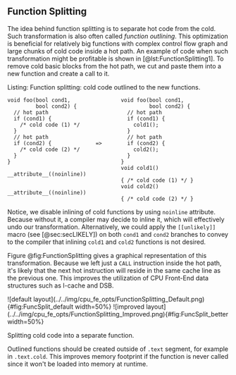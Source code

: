 

## Function Splitting 

The idea behind function splitting is to separate hot code from the cold. Such transformation is also often called *function outlining*. This optimization is beneficial for relatively big functions with complex control flow graph and large chunks of cold code inside a hot path. An example of code when such transformation might be profitable is shown in [@lst:FunctionSplitting1]. To remove cold basic blocks from the hot path, we cut and paste them into a new function and create a call to it.

Listing: Function splitting: cold code outlined to the new functions.

~~~~ {#lst:FunctionSplitting1 .cpp}
void foo(bool cond1,                void foo(bool cond1,
         bool cond2) {                       bool cond2) {
  // hot path                         // hot path
  if (cond1) {                        if (cond1) {
    /* cold code (1) */                 cold1(); 
  }                                   }
  // hot path                         // hot path
  if (cond2) {              =>        if (cond2) {
    /* cold code (2) */                 cold2(); 
  }                                   }
}                                   }
                                    void cold1() __attribute__((noinline)) 
                                    { /* cold code (1) */ }
                                    void cold2() __attribute__((noinline))
                                    { /* cold code (2) */ }
~~~~~~~~~~~~~~~~~~~~~~~~~~~~~~~~~~~~~~~~~~~~~~~~~

Notice, we disable inlining of cold functions by using `noinline` attribute. Because without it, a compiler may decide to inline it, which will effectively undo our transformation. Alternatively, we could apply the `[[unlikely]]` macro (see [@sec:secLIKELY]) on both `cond1` and `cond2` branches to convey to the compiler that inlining `cold1` and `cold2` functions is not desired.

Figure @fig:FunctionSplitting gives a graphical representation of this transformation. Because we left just a `CALL` instruction inside the hot path, it's likely that the next hot instruction will reside in the same cache line as the previous one. This improves the utilization of CPU Front-End data structures such as I-cache and DSB.

<div id="fig:FunctionSplitting">
![default layout](../../img/cpu_fe_opts/FunctionSplitting_Default.png){#fig:FuncSplit_default width=50%}
![improved layout](../../img/cpu_fe_opts/FunctionSplitting_Improved.png){#fig:FuncSplit_better width=50%}

Splitting cold code into a separate function.
</div>

Outlined functions should be created outside of `.text` segment, for example in `.text.cold`. This improves memory footprint if the function is never called since it won't be loaded into memory at runtime.
